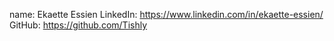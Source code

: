 name: Ekaette Essien
LinkedIn: https://www.linkedin.com/in/ekaette-essien/
GitHub: https://github.com/Tishly
